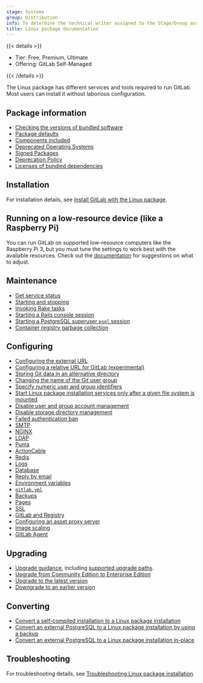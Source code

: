```yaml
---
stage: Systems
group: Distribution
info: To determine the technical writer assigned to the Stage/Group associated with this page, see https://handbook.gitlab.com/handbook/product/ux/technical-writing/#assignments
title: Linux package documentation
---
```


{{< details >}}

- Tier: Free, Premium, Ultimate
- Offering: GitLab Self-Managed

{{< /details >}}

The Linux package has different services and tools required to run GitLab. Most users can install it without laborious
configuration.

## Package information

- [Checking the versions of bundled software](https://docs.gitlab.com/administration/package_information/#checking-the-versions-of-bundled-software)
- [Package defaults](https://docs.gitlab.com/administration/package_information/defaults/)
- [Components included](https://docs.gitlab.com/development/architecture/#component-list)
- [Deprecated Operating Systems](https://docs.gitlab.com/administration/package_information/supported_os/#os-versions-that-are-no-longer-supported)
- [Signed Packages](https://docs.gitlab.com/administration/package_information/signed_packages/)
- [Deprecation Policy](https://docs.gitlab.com/administration/package_information/deprecation_policy/)
- [Licenses of bundled dependencies](https://gitlab-org.gitlab.io/omnibus-gitlab/licenses.html)

## Installation

For installation details, see [Install GitLab with the Linux package](installation/_index.md).

## Running on a low-resource device (like a Raspberry Pi)

You can run GitLab on supported low-resource computers like the Raspberry Pi 3, but you must tune the settings
to work best with the available resources. Check out the [documentation](settings/rpi.md) for suggestions on what to adjust.

## Maintenance

- [Get service status](maintenance/_index.md#get-service-status)
- [Starting and stopping](maintenance/_index.md#starting-and-stopping)
- [Invoking Rake tasks](maintenance/_index.md#invoking-rake-tasks)
- [Starting a Rails console session](maintenance/_index.md#starting-a-rails-console-session)
- [Starting a PostgreSQL superuser `psql` session](maintenance/_index.md#starting-a-postgresql-superuser-psql-session)
- [Container registry garbage collection](maintenance/_index.md#container-registry-garbage-collection)

## Configuring

- [Configuring the external URL](settings/configuration.md#configure-the-external-url-for-gitlab)
- [Configuring a relative URL for GitLab (experimental)](settings/configuration.md#configure-a-relative-url-for-gitlab)
- [Storing Git data in an alternative directory](settings/configuration.md#store-git-data-in-an-alternative-directory)
- [Changing the name of the Git user group](settings/configuration.md#change-the-name-of-the-git-user-or-group)
- [Specify numeric user and group identifiers](settings/configuration.md#specify-numeric-user-and-group-identifiers)
- [Start Linux package installation services only after a given file system is mounted](settings/configuration.md#start-linux-package-installation-services-only-after-a-given-file-system-is-mounted)
- [Disable user and group account management](settings/configuration.md#disable-user-and-group-account-management)
- [Disable storage directory management](settings/configuration.md#disable-storage-directories-management)
- [Failed authentication ban](settings/configuration.md#configure-a-failed-authentication-ban)
- [SMTP](settings/smtp.md)
- [NGINX](settings/nginx.md)
- [LDAP](https://docs.gitlab.com/administration/auth/ldap/)
- [Puma](https://docs.gitlab.com/administration/operations/puma/)
- [ActionCable](settings/actioncable.md)
- [Redis](settings/redis.md)
- [Logs](settings/logs.md)
- [Database](settings/database.md)
- [Reply by email](https://docs.gitlab.com/administration/reply_by_email/)
- [Environment variables](settings/environment-variables.md)
- [`gitlab.yml`](settings/gitlab.yml.md)
- [Backups](settings/backups.md)
- [Pages](https://docs.gitlab.com/administration/pages/)
- [SSL](settings/ssl/_index.md)
- [GitLab and Registry](https://docs.gitlab.com/administration/packages/container_registry/)
- [Configuring an asset proxy server](https://docs.gitlab.com/security/asset_proxy/)
- [Image scaling](settings/image_scaling.md)
- [GitLab Agent](https://docs.gitlab.com/administration/clusters/kas/)

## Upgrading

- [Upgrade guidance](https://docs.gitlab.com/update/package/), including [supported upgrade paths](https://docs.gitlab.com/update/#upgrade-paths).
- [Upgrade from Community Edition to Enterprise Edition](https://docs.gitlab.com/update/package/convert_to_ee/)
- [Upgrade to the latest version](https://docs.gitlab.com/update/package/#upgrade-using-the-official-repositories)
- [Downgrade to an earlier version](https://docs.gitlab.com/update/package/downgrade/)

## Converting

- [Convert a self-compiled installation to a Linux package installation](update/convert_to_omnibus.md)
- [Convert an external PostgreSQL to a Linux package installation by using a backup](update/convert_to_omnibus.md#convert-an-external-postgresql-to-a-linux-package-installation-by-using-a-backup)
- [Convert an external PostgreSQL to a Linux package installation in-place](update/convert_to_omnibus.md#convert-an-external-postgresql-to-a-linux-package-installation-in-place)

## Troubleshooting

For troubleshooting details, see [Troubleshooting Linux package installation](troubleshooting.md).
